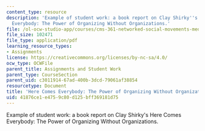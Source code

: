 ```yaml
---
content_type: resource
description: 'Example of student work: a book report on Clay Shirky''s Here Comes
  Everybody: The Power of Organizing Without Organizations.'
file: /ol-ocw-studio-app/courses/cms-361-networked-social-movements-media-mobilization-spring-2014/41876ce1e4759c80d125bff369181d75_MITCMS_361S14_BookReprtHCE.pdf
file_size: 102471
file_type: application/pdf
learning_resource_types:
- Assignments
license: https://creativecommons.org/licenses/by-nc-sa/4.0/
ocw_type: OCWFile
parent_title: Assignments and Student Work
parent_type: CourseSection
parent_uid: c3011914-67ad-400b-3dcd-79061af38854
resourcetype: Document
title: 'Here Comes Everybody: The Power of Organizing Without Organizations'
uid: 41876ce1-e475-9c80-d125-bff369181d75
---
```

Example of student work: a book report on Clay Shirky's Here Comes Everybody: The Power of Organizing Without Organizations.
